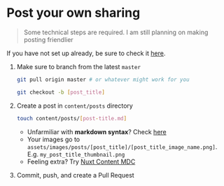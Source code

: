 # Post your own sharing

>Some technical steps are required. I am still planning on making posting friendlier

If you have not set up already, be sure to check it [here](https://github.com/huynhtehoa/random-shit#setup).

1. Make sure to branch from the latest `master`

    ```bash
    git pull origin master # or whatever might work for you

    git checkout -b [post_title]
    ```

2. Create a post in `content/posts` directory

      ```bash
      touch content/posts/[post-title.md]
      ```

    - Unfarmiliar with **markdown syntax**? Check [here](https://www.markdownguide.org/basic-syntax)
    - Your images go to `assets/images/posts/[post_title]/[post_title_image_name.png]`. E.g. `my_post_title_thumbnail.png`
    - Feeling extra? Try [Nuxt Content MDC](https://content.nuxtjs.org/guide/writing/mdc)

3. Commit, push, and create a Pull Request
